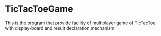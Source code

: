 # TicTacToeGame
This is the program that provide facility of multiplayer game of TicTacToe with display-board and result declaration mechanism.
